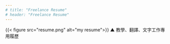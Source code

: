 ```yaml
---
# title: "Freelance Resume"
# header: "Freelance Resume"
---
```


{{< figure src="resume.png" alt="my resume">}}
▲ 教學、翻譯、文字工作專用履歷
